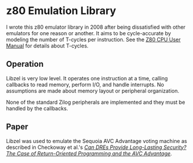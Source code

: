 # z80 Emulation Library

I wrote this z80 emulator library in 2008 after being dissatisfied with other
emulators for one reason or another. It aims to be cycle-accurate by modeling
the number of T-cycles per instruction. See the [Z80 CPU User
Manual](https://www.zilog.com/docs/z80/um0080.pdf) for details about T-cycles.

## Operation

Libzel is very low level. It operates one instruction at a time, calling
callbacks to read memory, perform I/O, and handle interrupts. No assumptions
are made about memory layout or peripheral organization.

None of the standard Zilog peripherals are implemented and they must be
handled by the callbacks.

## Paper

Libzel was used to emulate the Sequoia AVC Advantage voting machine as
described in Checkoway et al.'s [_Can DREs Provide Long-Lasting Security? The
Case of Return-Oriented Programming and the AVC
Advantage_](https://www.cs.uic.edu/~s/papers/evt2009/).
